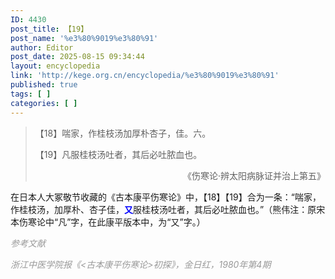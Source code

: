 ```yaml
---
ID: 4430
post_title: 【19】
post_name: '%e3%80%9019%e3%80%91'
author: Editor
post_date: 2025-08-15 09:34:44
layout: encyclopedia
link: 'http://kege.org.cn/encyclopedia/%e3%80%9019%e3%80%91'
published: true
tags: [ ]
categories: [ ]
---
```

<blockquote>【18】喘家，作桂枝汤加厚朴杏子，佳。六。

【19】凡服桂枝汤吐者，其后必吐脓血也。
<p style="text-align: right;">《伤寒论·辨太阳病脉证并治上第五》</p>
</blockquote>
在日本人大冢敬节收藏的《古本康平伤寒论》中，【18】【19】合为一条：“喘家，作桂枝汤，加厚朴、杏子佳，<span style="color: #0000ff;"><strong>又</strong></span>服桂枝汤吐者，其后必吐脓血也。”（熊伟注：原宋本伤寒论中“凡”字，在此康平版本中，为“又”字。）

<span style="color: #999999;"><em>参考文献</em></span>

<span style="color: #999999;"><em>浙江中医学院报《&lt;古本康平伤寒论&gt;初探》，金日红，1980年第4期</em></span>